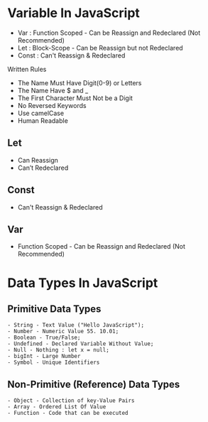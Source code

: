 # Variable In JavaScript

- Var : Function Scoped - Can be Reassign and Redeclared (Not Recommended)
- Let : Block-Scope - Can be Reassign but not Redeclared
- Const : Can't Reassign & Redeclared

Written Rules

- The Name Must Have Digit(0-9) or Letters
- The Name Have $ and \_
- The First Character Must Not be a Digit
- No Reversed Keywords
- Use camelCase
- Human Readable

## Let

- Can Reassign
- Can’t Redeclared

## Const

- Can't Reassign & Redeclared

## Var

- Function Scoped - Can be Reassign and Redeclared (Not Recommended)

# Data Types In JavaScript

## **Primitive Data Types**

    - String - Text Value ("Hello JavaScript");
    - Number - Numeric Value 55. 10.01;
    - Boolean - True/False;
    - Undefined - Declared Variable Without Value;
    - Null - Nothing : let x = null;
    - bigInt - Large Number
    - Symbol - Unique Identifiers

## **Non-Primitive (Reference) Data Types**

    - Object - Collection of key-Value Pairs
    - Array - Ordered List Of Value
    - Function - Code that can be executed
